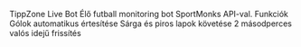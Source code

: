 TippZone Live Bot
Élő futball monitoring bot SportMonks API-val.
Funkciók
Gólok automatikus értesítése
Sárga és piros lapok követése
2 másodperces valós idejű frissítés
